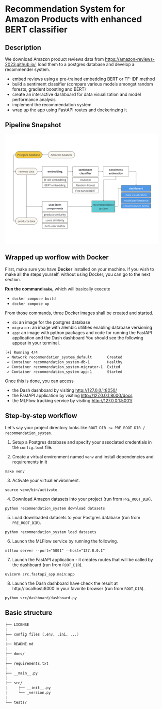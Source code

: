 # Recommendation System for Amazon Products with enhanced BERT classifier

## Description
We download Amazon product reviews data from https://amazon-reviews-2023.github.io/, load them to a postgres database and develop a recommender system.
- embed reviews using a pre-trained embedding BERT or TF-IDF method
- build a sentiment classifier (compare various models amongst random forests, gradient boosting and BERT)
- create an interactive dashboard for data visualization and model performance analysis
- implement the recommendation system
- wrap up the app using FastAPI routes and dockerinzing it


## Pipeline Snapshot
<img src="https://github.com/LucaNyckees/recommendation_system/blob/main/images/rs_pipeline.png?raw=true" width="700">


## Wrapped up worflow with Docker
First, make sure you have **Docker** installed on your machine. If you wish to make all the steps yourself, without using Docker, you can go to the next section.

**Run the command `make`**, which will basically execute
- `docker compose build`
- `docker compose up`

From those commands, three Docker images shall be created and started.
- `db`: an image for the postgres database
- `migrator`: an image with alembic utilities enabling database versioning
- `app`: an image with python packages and code for running the FastAPI application and the Dash dashboard
You should see the following appear in your terminal.
```
[+] Running 4/4
 ✔ Network recommendation_system_default       Created                                                                                                                   
 ✔ Container recommendation_system-db-1        Healthy                                                                                                                    
 ✔ Container recommendation_system-migrator-1  Exited                                                                                                                    
 ✔ Container recommendation_system-app-1       Started
```
Once this is done, you can access
- the Dash dashboard by visiting http://127.0.0.1:8050/
- the FastAPI application by visiting http://127.0.0.1:8000/docs
- the MLFlow tracking service by visiting http://127.0.0.1:5001/

## Step-by-step workflow

Let's say your project directory looks like `ROOT_DIR := PRE_ROOT_DIR / recommendation_system`.

1. Setup a Postgres database and specify your associated credentials in the `config.toml` file.

2. Create a virtual environment named `venv` and install dependencies and requirements in it
```
make venv
```
3. Activate your virtual environment.
```
source venv/bin/activate
```
4. Download Amazon datasets into your project (run from `PRE_ROOT_DIR`).
```
python recommendation_system download datasets
```
5. Load downloaded datasets to your Postgres database (run from `PRE_ROOT_DIR`).
```
python recommendation_system load datasets
```
6. Launch the MLFlow service by running the following.
```
mlflow server --port="5001" --host="127.0.0.1"
```

7. Launch the FastAPI application - it creates routes that will be called by the dashboard (run from `ROOT_DIR`).
```
uvicorn src.fastapi_app.main:app
```
8. Launch the Dash dashboard have check the result at http://localhost:8000 in your favorite browser (run from `ROOT_DIR`).
```
python src/dashboard/dashboard.py
```


## Basic structure
```
├── LICENSE
|
├── config files (.env, .ini, ...)
|
├── README.md
│
├── docs/               
│
├── requirements.txt  
|
├── __main__.py
│
├── src/                
|     ├── __init__.py
|     └── _version.py
|
└── tests/
```